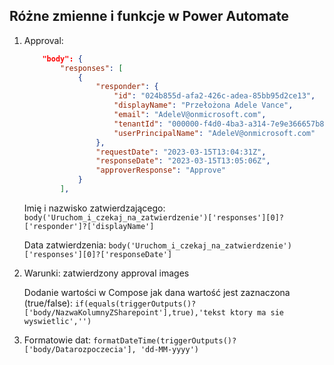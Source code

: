 ## Różne zmienne i funkcje w Power Automate



1. Approval:
	```json
		"body": {
			"responses": [
				{
					"responder": {
						"id": "024b855d-afa2-426c-adea-85bb95d2ce13",
						"displayName": "Przełożona Adele Vance",
						"email": "AdeleV@onmicrosoft.com",
						"tenantId": "000000-f4d0-4ba3-a314-7e9e366657b8",
						"userPrincipalName": "AdeleV@onmicrosoft.com"
					},
					"requestDate": "2023-03-15T13:04:31Z",
					"responseDate": "2023-03-15T13:05:06Z",
					"approverResponse": "Approve"
				}
			],
	```

	Imię i nazwisko zatwierdzającego:
	`body('Uruchom_i_czekaj_na_zatwierdzenie')['responses'][0]?['responder']?['displayName']`

	Data zatwierdzenia:
	`body('Uruchom_i_czekaj_na_zatwierdzenie')['responses'][0]?['responseDate']`

2. Warunki:
	zatwierdzony approval
	images

	Dodanie wartości w Compose jak dana wartość jest zaznaczona (true/false):
	`if(equals(triggerOutputs()?['body/NazwaKolumnyZSharepoint'],true),'tekst ktory ma sie wyswietlic','')`

3. Formatowie dat:
	`formatDateTime(triggerOutputs()?['body/Datarozpoczecia'], 'dd-MM-yyyy')`

